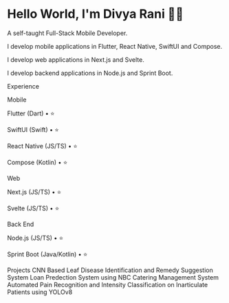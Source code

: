 # **Hello World, I'm Divya Rani 👋🏽**

A self-taught Full-Stack Mobile Developer.

I develop mobile applications in Flutter, React Native, SwiftUI and Compose.

I develop web applications in Next.js and Svelte.

I develop backend applications in Node.js and Sprint Boot.

Experience

Mobile

Flutter (Dart) • ⭐️

SwiftUI (Swift) • ⭐️

React Native (JS/TS) • ⭐️

Compose (Kotlin) • ⭐️

Web

Next.js (JS/TS) • ⭐️

Svelte (JS/TS) • ⭐️

Back End

Node.js (JS/TS) • ⭐️

Sprint Boot (Java/Kotlin) • ⭐️

Projects
CNN Based Leaf Disease Identification and Remedy Suggestion System 
Loan Predection System using NBC
Catering Management System
Automated Pain Recognition and Intensity Classification on Inarticulate Patients using YOLOv8
